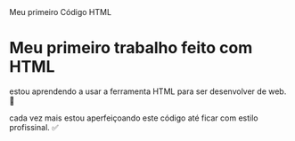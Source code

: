 <!DOCTYPE HTML> 

<html>

<head>
<meta charset="utf-8">
Meu primeiro Código HTML
</head> 

<body>

<h1> Meu primeiro trabalho feito com HTML 
</h1>

<p> estou aprendendo a usar a ferramenta HTML para ser desenvolver de web. 🤖 </p>
<p> cada vez mais estou aperfeiçoando este código até ficar com estilo profissinal. ✅</p>

</body>

</html>
